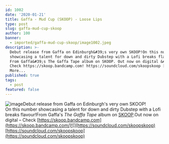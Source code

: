 ```yaml
---
id: 1002
date: '2020-01-21'
title: Gaffa - Mud Cup (SKOOP) - Loose Lips
type: post
slug: gaffa-mud-cup-skoop
author: 100
banner:
  - imported/gaffa-mud-cup-skoop/image1002.jpeg
description: >-
  Debut release from Gaffa on Edinburgh&#39;s very own SKOOP!On this number
  showcasing a talent for down and dirty Dubstep with a Lofi breaks flavour!
  From Gaffa&#39;s The Gaffa Tape album on SKOOP. Out now on digital &#8211;
  Check https://skoop.bandcamp.com! https://soundcloud.com/skoopskoop [...]Read
  More...
published: true
tags:
  - post
featured: false
---
```

![image](../imported/gaffa-mud-cup-skoop/image1002.jpeg)Debut release from Gaffa on Edinburgh's very own SKOOP!  
On this number showcasing a talent for down and dirty Dubstep with a Lofi breaks flavour!From Gaffa's _The Gaffa Tape_ album on [SKOOP](https://skoop.bandcamp.com).Out now on digital – Check [](https://skoop.bandcamp.com/)[https://skoop.bandcamp.com](https://skoop.bandcamp.com/)![](https://soundcloud.com/skoopskoop)[https://soundcloud.com/skoopskoop](https://soundcloud.com/skoopskoop)